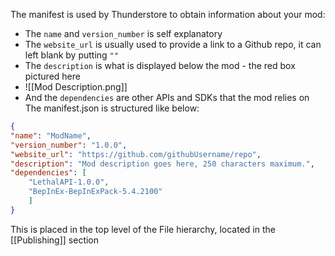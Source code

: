 The manifest is used by Thunderstore to obtain information about your mod:
- The `name` and `version_number` is self explanatory
- The `website_url` is usually used to provide a link to a Github repo, it can left blank by putting `""`
- The `description` is what is displayed below the mod - the red box pictured here
- ![[Mod Description.png]]
- And the `dependencies` are other APIs and SDKs that the mod relies on
The manifest.json is structured like below:
```json
{
"name": "ModName",
"version_number": "1.0.0",
"website_url": "https://github.com/githubUsername/repo",
"description": "Mod description goes here, 250 characters maximum.",
"dependencies": [
	"LethalAPI-1.0.0",
	"BepInEx-BepInExPack-5.4.2100"
	]
}
```

This is placed in the top level of the File hierarchy, located in the [[Publishing]] section